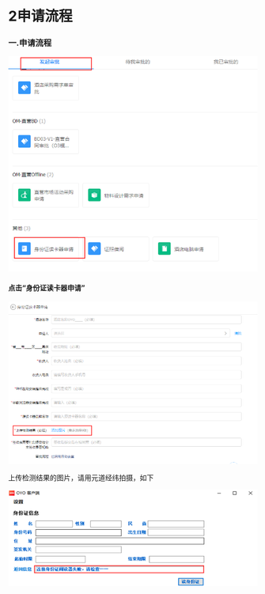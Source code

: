 # 2申请流程

### 一.申请流程

![](../../.gitbook/assets/image%20%28448%29.png)

#### 点击“身份证读卡器申请”

![](../../.gitbook/assets/image%20%28174%29.png)

上传检测结果的图片，请用元道经纬拍摄，如下

![](../../.gitbook/assets/image%20%28511%29.png)

## 

